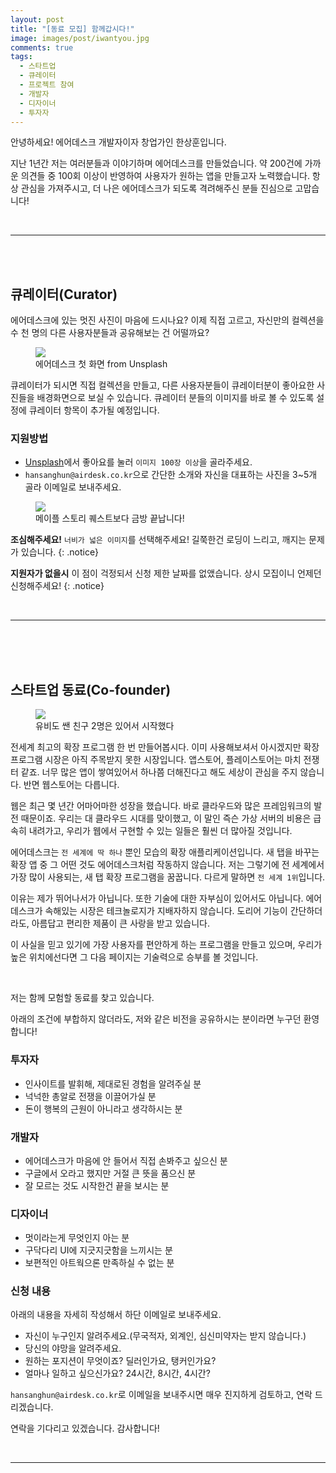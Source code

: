 ```yaml
---
layout: post
title: "[동료 모집] 함께갑시다!"
image: images/post/iwantyou.jpg
comments: true
tags: 
  - 스타트업
  - 큐레이터
  - 프로젝트 참여
  - 개발자
  - 디자이너
  - 투자자
---
```


안녕하세요! 에어데스크 개발자이자 창업가인 한상훈입니다.

지난 1년간 저는 여러분들과 이야기하며 에어데스크를 만들었습니다. 약 200건에 가까운 의견들 중 100회 이상이 반영하여 사용자가 원하는 앱을 만들고자 노력했습니다. 항상 관심을 가져주시고, 더 나은 에어데스크가 되도록 격려해주신 분들 진심으로 고맙습니다!


<br>
<hr>
<br>
<br>


## 큐레이터(Curator)

에어데스크에 있는 멋진 사진이 마음에 드시나요? 이제 직접 고르고, 자신만의 컬렉션을 수 천 명의 다른 사용자분들과 공유해보는 건 어떨까요?

<figure>
  <img src="{{ site.url }}/images/post/airdesk.jpg">
  <figcaption>에어데스크 첫 화면 from Unsplash</figcaption>
</figure>

큐레이터가 되시면 직접 컬렉션을 만들고, 다른 사용자분들이 큐레이터분이 좋아요한 사진들을 배경화면으로 보실 수 있습니다. 큐레이터 분들의 이미지를 바로 볼 수 있도록 설정에 큐레이터 항목이 추가될 예정입니다. 


### 지원방법
* [Unsplash](https://unsplash.com)에서 좋아요를 눌러 `이미지 100장 이상`을 골라주세요.
* `hansanghun@airdesk.co.kr`으로 간단한 소개와 자신을 대표하는 사진을 3~5개 골라 이메일로 보내주세요.

<figure>
  <img src="{{ site.url }}/images/post/maple.jpg">
  <figcaption>메이플 스토리 퀘스트보다 금방 끝납니다!</figcaption>
</figure>

**조심해주세요!** `너비가 넓은 이미지`를 선택해주세요! 길쭉한건 로딩이 느리고, 깨지는 문제가 있습니다.
{: .notice}

**지원자가 없을시** 이 점이 걱정되서 신청 제한 날짜를 없앴습니다. 상시 모집이니 언제던 신청해주세요!
{: .notice}


<br>
<hr>
<br>
<br>
<br>

## 스타트업 동료(Co-founder)

<figure>
  <img src="{{ site.url }}/images/post/cross.jpg">
  <figcaption>유비도 쌘 친구 2명은 있어서 시작했다</figcaption>
</figure>

전세계 최고의 확장 프로그램 한 번 만들어봅시다. 이미 사용해보셔서 아시겠지만 확장 프로그램 시장은 아직 주목받지 못한 시장입니다. 앱스토어, 플레이스토어는 마치 전쟁터 같죠. 너무 많은 앱이 쌓여있어서 하나쯤 더해진다고 해도 세상이 관심을 주지 않습니다. 반면 웹스토어는 다릅니다. 

웹은 최근 몇 년간 어마어마한 성장을 했습니다. 바로 클라우드와 많은 프레임워크의 발전 때문이죠. 우리는 대 클라우드 시대를 맞이했고, 이 말인 즉슨 가상 서버의 비용은 급속히 내려가고, 우리가 웹에서 구현할 수 있는 일들은 훨씬 더 많아질 것입니다.

에어데스크는 `전 세계에 딱 하나` 뿐인 모습의 확장 애플리케이션입니다. 새 탭을 바꾸는 확장 앱 중 그 어떤 것도 에어데스크처럼 작동하지 않습니다. 저는 그렇기에 전 세계에서 가장 많이 사용되는, 새 탭 확장 프로그램을 꿈꿉니다. 다르게 말하면 `전 세계 1위`입니다.

이유는 제가 뛰어나서가 아닙니다. 또한 기술에 대한 자부심이 있어서도 아닙니다. 에어데스크가 속해있는 시장은 테크놀로지가 지배자하지 않습니다. 도리어 기능이 간단하더라도, 아름답고 편리한 제품이 큰 사랑을 받고 있습니다.

이 사실을 믿고 있기에 가장 사용자를 편안하게 하는 프로그램을 만들고 있으며, 우리가 높은 위치에선다면 그 다음 페이지는 기술력으로 승부를 볼 것입니다. 

<br>

저는 함께 모험할 동료를 찾고 있습니다. 

아래의 조건에 부합하지 않더라도, 저와 같은 비전을 공유하시는 분이라면 누구던 환영합니다!

### 투자자

* 인사이트를 발휘해, 제대로된 경험을 알려주실 분
* 넉넉한 총알로 전쟁을 이끌어가실 분
* 돈이 행복의 근원이 아니라고 생각하시는 분

### 개발자

* 에어데스크가 마음에 안 들어서 직접 손봐주고 싶으신 분
* 구글에서 오라고 했지만 거절 큰 뜻을 품으신 분
* 잘 모르는 것도 시작한건 끝을 보시는 분

### 디자이너

* 멋이라는게 무엇인지 아는 분
* 구닥다리 UI에 지긋지긋함을 느끼시는 분
* 보편적인 아트웍으론 만족하실 수 없는 분


### 신청 내용

아래의 내용을 자세히 작성해서 하단 이메일로 보내주세요. 

* 자신이 누구인지 알려주세요.(무국적자, 외계인, 심신미약자는 받지 않습니다.)
* 당신의 야망을 알려주세요.
* 원하는 포지션이 무엇이죠? 딜러인가요, 탱커인가요?
* 얼마나 일하고 싶으신가요? 24시간, 8시간, 4시간? 

`hansanghun@airdesk.co.kr`로 이메일을 보내주시면 매우 진지하게 검토하고, 연락 드리겠습니다. 

연락을 기다리고 있겠습니다. 감사합니다!

<br>
<hr>
<br>
<br>
<br>
